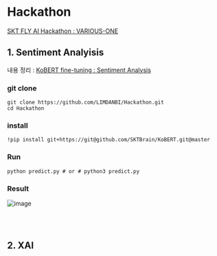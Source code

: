 # Hackathon
[SKT FLY AI Hackathon : VARIOUS-ONE](https://github.com/VARIOUS-ONE)


## 1. Sentiment Analyisis

내용 정리 : [KoBERT fine-tuning : Sentiment Analysis](https://velog.io/@danbibibi/KoBERT-fine-tuning-Sentiment-Analysis)

### git clone 

```shell
git clone https://github.com/LIMDANBI/Hackathon.git
cd Hackathon
```

### install

```shell
!pip install git+https://git@github.com/SKTBrain/KoBERT.git@master
```

### Run
 
```shell
python predict.py # or # python3 predict.py
```

### Result

![image](https://user-images.githubusercontent.com/55095806/186350560-2be4b5c2-5950-43b2-894d-dc05887332e6.png)


<br/><br/>

## 2. XAI
